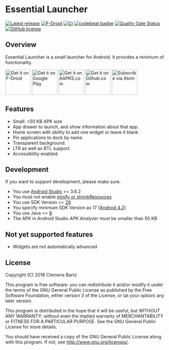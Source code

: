 # Essential Launcher

[![Latest release](https://img.shields.io/github/release/clemensbartz/essential-launcher.svg)](https://github.com/clemensbartz/essential-launcher/releases/latest)
[![F-Droid](https://img.shields.io/f-droid/v/de.clemensbartz.android.launcher.svg)](https://f-droid.org/de/packages/de.clemensbartz.android.launcher/)
[![CI](https://github.com/clemensbartz/essential-launcher/workflows/CI/badge.svg)](https://github.com/clemensbartz/essential-launcher/actions/)
[![codebeat badge](https://codebeat.co/badges/bbe69ee2-68c1-45f4-927f-c931cd194b8e)](https://codebeat.co/projects/github-com-clemensbartz-essential-launcher-release-v2-2)
[![Quality Gate Status](https://sonarcloud.io/api/project_badges/measure?project=clemensbartz_essential-launcher&metric=alert_status)](https://sonarcloud.io/dashboard?id=clemensbartz_essential-launcher)
[![GitHub license](https://img.shields.io/github/license/clemensbartz/essential-launcher.svg)](https://github.com/clemensbartz/essential-launcher/blob/release/v2.2/LICENSE)

## Overview

Essential Launcher is a small launcher for Android. It provides a minimum of functionality.

<a href="https://f-droid.org/packages/de.clemensbartz.android.launcher/" target="_blank">
<img src="https://fdroid.gitlab.io/artwork/badge/get-it-on.png" alt="Get it on F-Droid" height="80"/></a>
<a href="https://play.google.com/store/apps/details?id=de.clemensbartz.android.launcher" target="_blank">
<img src="https://play.google.com/intl/en_us/badges/images/generic/en-play-badge.png" alt="Get it on Google Play" height="80"/></a>
<a href="https://aapks.com/apk/essential-launcher/" target="_blank">
<img src="https://aapks.com/get.png" alt="Get it on AAPKS.com" height="80"/></a>
<a href="https://github.com/clemensbartz/essential-launcher/releases/latest">
<img src="https://raw.githubusercontent.com/clemensbartz/essential-launcher/release/v2.0/promo/graphics/en/get-github.png" alt="Get it on Github.com" height="80"/></a>
<a href="https://github.com/clemensbartz/essential-launcher/releases.atom">
<img src="https://raw.githubusercontent.com/clemensbartz/essential-launcher/release/v2.0/promo/graphics/en/subscribe-atom.png" alt="Subscribe via Atom" height="80"/></a>

## Features

- Small: <50 KB APK size
- App drawer to launch, and show information about that app.
- Home screen with ability to add one widget or leave it blank.
- Pin applications to dock by name.
- Transparent background.
- LTR as well as RTL support.
- Accessibility enabled.

## Development

If you want to support development, please make sure:

- You use [Android Studio](https://developer.android.com/studio/) >= 3.6.2
- You must not enable [minify or shrinkResources](https://developer.android.com/studio/build/shrink-code)
- You use SDK Version >= [29](https://developer.android.com/about/versions/10/).
- You specify minimum SDK Version as 17 ([Android 4.2](https://developer.android.com/about/versions/android-4.2)).
- You use Java >= [8](https://docs.oracle.com/javase/8/docs/api/).
- The APK in Android Studio _APK Analyzer_ must be smaller than 50 KB

## Not yet supported features

- Widgets are not automatically advanced

## License

Copyright (C) 2018 Clemens Bartz

This program is free software: you can redistribute it and/or modify
it under the terms of the GNU General Public License as published by
the Free Software Foundation, either version 3 of the License, or
(at your option) any later version.

This program is distributed in the hope that it will be useful,
but WITHOUT ANY WARRANTY; without even the implied warranty of
MERCHANTABILITY or FITNESS FOR A PARTICULAR PURPOSE.  See the
GNU General Public License for more details.

You should have received a copy of the GNU General Public License
along with this program.  If not, see <http://www.gnu.org/licenses/>.
